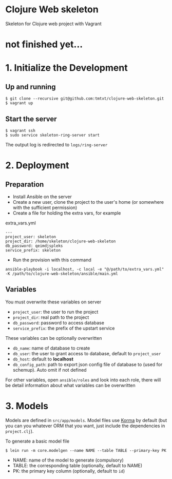 # Clojure Web skeleton

Skeleton for Clojure web project with Vagrant

# not finished yet...

# 1. Initialize the Development

## Up and running

```
$ git clone --recursive git@github.com:tmtxt/clojure-web-skeleton.git
$ vagrant up
```

## Start the server

```
$ vagrant ssh
$ sudo service skeleton-ring-server start
```

The output log is redirected to `logs/ring-server`

# 2. Deployment

## Preparation

- Install Ansible on the server
- Create a new user, clone the project to the user's home (or somewhere with the
  sufficient permission)
- Create a file for holding the extra vars, for example

extra_vars.yml

```
---
project_user: skeleton
project_dir: /home/skeleton/clojure-web-skeleton
db_password: qeimdjspleks
service_prefix: skeleton
```

- Run the provision with this command

```
ansible-playbook -i localhost, -c local -e "@/path/to/extra_vars.yml" -K /path/to/clojure-web-skeleton/ansible/main.yml
```

## Variables

You must overwrite these variables on server

- `project_user`: the user to run the project
- `project_dir`: real path to the project
- `db_password`: password to access database
- `service_prefix`: the prefix of the upstart service

These variables can be optionally overwritten

- `db_name`: name of database to create
- `db_user`: the user to grant access to database, default to `project_user`
- `db_host`: default to **localhost**
- `db_config_path`: path to export json config file of database to (used for
  schemup). Auto omit if not defined

For other variables, open `ansible/roles` and look into each role, there will be
detail information about what variables can be overwritten

# 3. Models

Models are defined in `src/app/models`. Model files use
[Korma](http://sqlkorma.com/docs) by default (but you can you whatever ORM that
you want, just include the dependencies in `project.clj`).

To generate a basic model file

```
$ lein run -m core.modelgen --name NAME --table TABLE --primary-key PK
```

- NAME: name of the model to generate (compulsory)
- TABLE: the corresponding table (optionally, default to NAME)
- PK: the primary key column (optionally, default to `id`)
